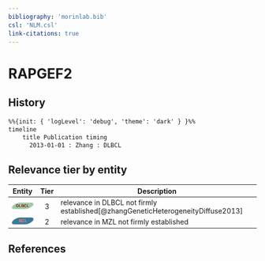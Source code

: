 ```yaml
---
bibliography: 'morinlab.bib'
csl: 'NLM.csl'
link-citations: true
---
```


# RAPGEF2

## History

```mermaid
%%{init: { 'logLevel': 'debug', 'theme': 'dark' } }%%
timeline
    title Publication timing
      2013-01-01 : Zhang : DLBCL
```


## Relevance tier by entity

|Entity|Tier|Description|
|:------:|:----:|--------------------------------------|
|![DLBCL](images/icons/DLBCL_tier3.png)|3|relevance in DLBCL not firmly established[@zhangGeneticHeterogeneityDiffuse2013]|
|![MZL](images/icons/MZL_tier2.png)|2|relevance in MZL not firmly established|





## References



